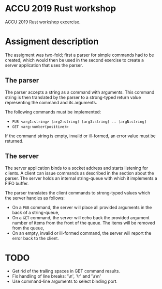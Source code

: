 # ACCU 2019 Rust workshop

ACCU 2019 Rust workshop excercise.


# Assigment description

The assigment was two-fold; first a parser for simple commands had to be created, which would then be used in the second exercise to create a server application that uses the parser.


## The parser

The parser accepts a string as a command with arguments.
This command string is then translated by the parser to a strong-typed return value representing the command and its arguments.

The following commands must be implemented:

* `PUB <arg1:string> [arg2:string] [arg3:string] .. [argN:string]`
* `GET <arg:number(positive)>`

If the command string is empty, invalid or ill-formed, an error value must be returned.


## The server

The server application binds to a socket address and starts listening for clients.
A client can issue commands as described in the section about the parser.
The server holds an internal string-queue with which it implements a FIFO buffer.

The parser translates the client commands to strong-typed values which the server handles as follows:

* On a `PUB` command, the server will place all provided arguments in the back of a string-queue,
* On a `GET` command, the server will echo back the provided argument number of items from the front of the queue. The items will be removed from the queue,
* On an empty, invalid or ill-formed command, the server will report the error back to the client.


# TODO

* Get rid of the trailing spaces in GET command results.
* Fix handling of line breaks: '\n', '\r' and '\r\n'
* Use command-line arguments to select binding port.